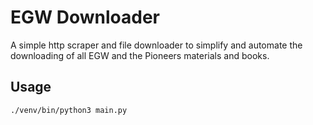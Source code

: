 # EGW Downloader

A simple http scraper and file downloader to simplify and automate the downloading of all EGW and the Pioneers materials and books. 

## Usage

```
./venv/bin/python3 main.py
```
